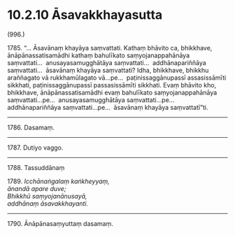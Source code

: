 # 10.2.10 Āsavakkhayasutta

(996.)

1785\. “… Āsavānaṃ khayāya saṃvattati. Kathaṃ bhāvito ca, bhikkhave, ānāpānassatisamādhi kathaṃ bahulīkato saṃyojanappahānāya saṃvattati…  anusayasamugghātāya saṃvattati…  addhānapariññāya saṃvattati…  āsavānaṃ khayāya saṃvattati? Idha, bhikkhave, bhikkhu araññagato vā rukkhamūlagato vā…pe…  paṭinissaggānupassī assasissāmīti sikkhati, paṭinissaggānupassī passasissāmīti sikkhati. Evaṃ bhāvito kho, bhikkhave, ānāpānassatisamādhi evaṃ bahulīkato saṃyojanappahānāya saṃvattati…pe…  anusayasamugghātāya saṃvattati…pe…  addhānapariññāya saṃvattati…pe…  āsavānaṃ khayāya saṃvattatī”ti.

---

1786\. Dasamaṃ.

---

1787\. Dutiyo vaggo.

---

1788\. Tassuddānaṃ

1789\. _Icchānaṅgalaṃ kaṅkheyyaṃ,_  
_ānandā apare duve;_  
_Bhikkhū saṃyojanānusayā,_  
_addhānaṃ āsavakkhayanti._  

---

1790\. Ānāpānasaṃyuttaṃ dasamaṃ.
